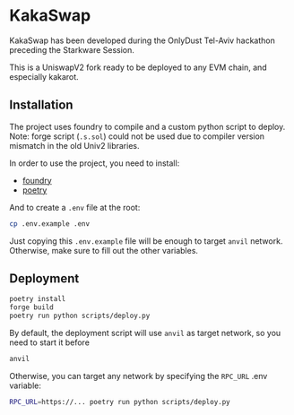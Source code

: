# KakaSwap

KakaSwap has been developed during the OnlyDust Tel-Aviv hackathon preceding the Starkware Session.

This is a UniswapV2 fork ready to be deployed to any EVM chain, and especially kakarot.

## Installation

The project uses foundry to compile and a custom python script to deploy.
Note: forge script (`.s.sol`) could not be used due to compiler version mismatch in the old Univ2 libraries.

In order to use the project, you need to install:

- [foundry](https://github.com/foundry-rs/foundry)
- [poetry](https://python-poetry.org/)

And to create a `.env` file at the root:

```bash
cp .env.example .env
```

Just copying this `.env.example` file will be enough to target `anvil` network. Otherwise, make sure to fill out the other variables.

## Deployment

```bash
poetry install
forge build
poetry run python scripts/deploy.py
```

By default, the deployment script will use `anvil` as target network, so you need to start it before

```bash
anvil
```

Otherwise, you can target any network by specifying the `RPC_URL` .env variable:

```bash
RPC_URL=https://... poetry run python scripts/deploy.py
```
